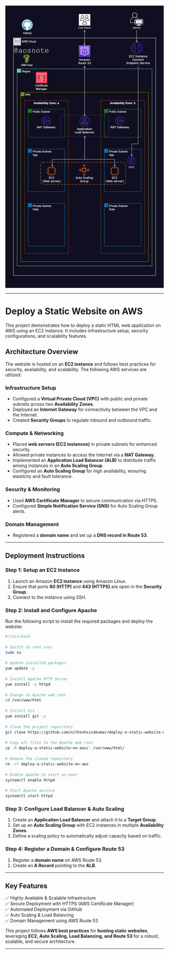 ![Alt text](/Host_a_Static_Website_on_AWS.png)

---

# **Deploy a Static Website on AWS**  

This project demonstrates how to deploy a static HTML web application on AWS using an EC2 instance. It includes infrastructure setup, security configurations, and scalability features.

## **Architecture Overview**  

The website is hosted on an **EC2 instance** and follows best practices for security, availability, and scalability. The following AWS services are utilized:  

### **Infrastructure Setup**  
- Configured a **Virtual Private Cloud (VPC)** with public and private subnets across two **Availability Zones**.  
- Deployed an **Internet Gateway** for connectivity between the VPC and the Internet.  
- Created **Security Groups** to regulate inbound and outbound traffic.  

### **Compute & Networking**  
- Placed **web servers (EC2 instances)** in private subnets for enhanced security.  
- Allowed private instances to access the Internet via a **NAT Gateway**.  
- Implemented an **Application Load Balancer (ALB)** to distribute traffic among instances in an **Auto Scaling Group**.  
- Configured an **Auto Scaling Group** for high availability, ensuring elasticity and fault tolerance.  

### **Security & Monitoring**  
- Used **AWS Certificate Manager** to secure communication via HTTPS.  
- Configured **Simple Notification Service (SNS)** for Auto Scaling Group alerts.  

### **Domain Management**  
- Registered a **domain name** and set up a **DNS record in Route 53**.  

---

## **Deployment Instructions**  

### **Step 1: Setup an EC2 Instance**  
1. Launch an Amazon **EC2 instance** using Amazon Linux.  
2. Ensure that ports **80 (HTTP)** and **443 (HTTPS)** are open in the **Security Group**.  
3. Connect to the instance using SSH.  

### **Step 2: Install and Configure Apache**  
Run the following script to install the required packages and deploy the website:

```bash
#!/bin/bash

# Switch to root user
sudo su

# Update installed packages
yum update -y

# Install Apache HTTP Server
yum install -y httpd

# Change to Apache web root
cd /var/www/html

# Install Git
yum install git -y

# Clone the project repository
git clone https://github.com/nitheshsivakumar/deploy-a-static-website-on-aws.git

# Copy all files to the Apache web root
cp -R deploy-a-static-website-on-aws/. /var/www/html/

# Remove the cloned repository
rm -rf deploy-a-static-website-on-aws

# Enable Apache to start on boot
systemctl enable httpd  

# Start Apache service
systemctl start httpd
```

### **Step 3: Configure Load Balancer & Auto Scaling**  
1. Create an **Application Load Balancer** and attach it to a **Target Group**.  
2. Set up an **Auto Scaling Group** with EC2 instances in multiple **Availability Zones**.  
3. Define a scaling policy to automatically adjust capacity based on traffic.  

### **Step 4: Register a Domain & Configure Route 53**  
1. Register a **domain name** on AWS Route 53.  
2. Create an **A Record** pointing to the **ALB**.  

---

## **Key Features**  
✅ Highly Available & Scalable Infrastructure  
✅ Secure Deployment with HTTPS (AWS Certificate Manager)  
✅ Automated Deployment via GitHub  
✅ Auto Scaling & Load Balancing  
✅ Domain Management using AWS Route 53  

This project follows **AWS best practices** for **hosting static websites**, leveraging **EC2, Auto Scaling, Load Balancing, and Route 53** for a robust, scalable, and secure architecture.

---
